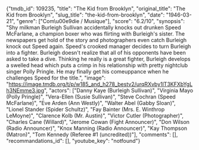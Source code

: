 {"tmdb_id": 109235, "title": "The Kid from Brooklyn", "original_title": "The Kid from Brooklyn", "slug_title": "the-kid-from-brooklyn", "date": "1946-03-21", "genre": ["Com\u00e9die / Musique"], "score": "6.2/10", "synopsis": "Shy milkman Burleigh Sullivan accidentally knocks out drunken Speed McFarlane, a champion boxer who was flirting with Burleigh's sister. The newspapers get hold of the story and photographers even catch Burleigh knock out Speed again. Speed's crooked manager decides to turn Burleigh into a fighter. Burleigh doesn't realize that all of his opponents have been asked to take a dive. Thinking he really is a great fighter, Burleigh develops a swelled head which puts a crimp in his relationship with pretty nightclub singer Polly Pringle. He may finally get his comeuppance when he challenges Speed for the title.", "image": "https://image.tmdb.org/t/p/w185_and_h278_bestv2/urqRXvby1lT3KFXbYgLh3NEmme3.jpg", "actors": ["Danny Kaye (Burleigh Sullivan)", "Virginia Mayo (Polly Pringle)", "Vera-Ellen (Susie Sullivan)", "Steve Cochran (Speed McFarlane)", "Eve Arden (Ann Westly)", "Walter Abel (Gabby Sloan)", "Lionel Stander (Spider Schultz)", "Fay Bainter (Mrs. E. Winthrop LeMoyne)", "Clarence Kolb (Mr. Austin)", "Victor Cutler (Photographer)", "Charles Cane (Willard)", "Jerome Cowan (Fight Announcer)", "Don Wilson (Radio Announcer)", "Knox Manning (Radio Announcer)", "Kay Thompson (Matron)", "Tom Kennedy (Referee #1 (uncredited))"], "comments": [], "recommandations_id": [], "youtube_key": "notfound"}